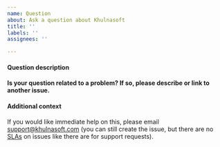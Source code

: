 ```yaml
---
name: Question
about: Ask a question about Khulnasoft
title: ''
labels: ''
assignees: ''

---
```


#### Question description

<!-- Type your question here. -->

#### Is your question related to a problem? If so, please describe or link to another issue.

<!-- A description of what the related problem is. Ex. I'm always frustrated when [...] -->

#### Additional context

<!-- Add any other context or other information you'd like to include. -->

If you would like immediate help on this, please email support@khulnasoft.com (you can still create the issue, but there are no [SLAs](https://khulnasoft.com/support/) on issues like there are for support requests).
